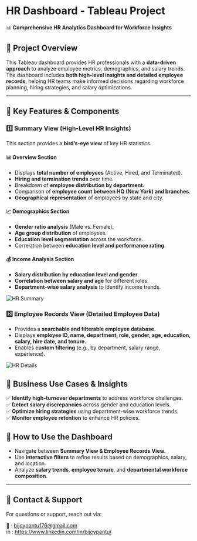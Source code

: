 # HR Dashboard - Tableau Project
📊 **Comprehensive HR Analytics Dashboard for Workforce Insights**  

## 📌 Project Overview
This Tableau dashboard provides HR professionals with a **data-driven approach** to analyze employee metrics, demographics, and salary trends. The dashboard includes **both high-level insights and detailed employee records**, helping HR teams make informed decisions regarding workforce planning, hiring strategies, and salary optimizations.  

---

## 📌 Key Features & Components 

### 1️⃣ Summary View (High-Level HR Insights)
This section provides a **bird’s-eye view** of key HR statistics.  

#### 📊 Overview Section
- Displays **total number of employees** (Active, Hired, and Terminated).  
- **Hiring and termination trends** over time.  
- Breakdown of **employee distribution by department**.  
- Comparison of **employee count between HQ (New York) and branches**.  
- **Geographical representation** of employees by state and city.  

#### 📈 Demographics Section
- **Gender ratio analysis** (Male vs. Female).  
- **Age group distribution** of employees.  
- **Education level segmentation** across the workforce.  
- Correlation between **education level and performance rating**.  

#### 💰 Income Analysis Section
- **Salary distribution by education level and gender**.  
- **Correlation between salary and age** for different roles.  
- **Department-wise salary analysis** to identify income trends.

![HR  Summary](https://github.com/bijoypantu/Human-Resources-Dashboard/blob/main/HR%20%20Overview.png?raw=true)

### 2️⃣ Employee Records View (Detailed Employee Data)
- Provides a **searchable and filterable employee database**.  
- Displays **employee ID, name, department, role, gender, age, education, salary, hire date, and tenure**.  
- Enables **custom filtering** (e.g., by department, salary range, experience).

![HR  Details](https://github.com/bijoypantu/Human-Resources-Dashboard/blob/main/HR%20Details.png?raw=true)


## 📌 Business Use Cases & Insights 
✅ **Identify high-turnover departments** to address workforce challenges.  
✅ **Detect salary discrepancies** across gender and education levels.  
✅ **Optimize hiring strategies** using department-wise workforce trends.  
✅ **Monitor employee retention** to enhance HR policies.  


## 📌 How to Use the Dashboard
- Navigate between **Summary View & Employee Records View**.  
- Use **interactive filters** to refine results based on demographics, salary, and location.  
- Analyze **salary trends**, **employee tenure**, and **departmental workforce composition**.  

---

## 📌 Contact & Support
For questions or support, reach out via: 

📩  : bijoypantu176@gmail.com  
in  : https://www.linkedin.com/in/bijoypantu/
